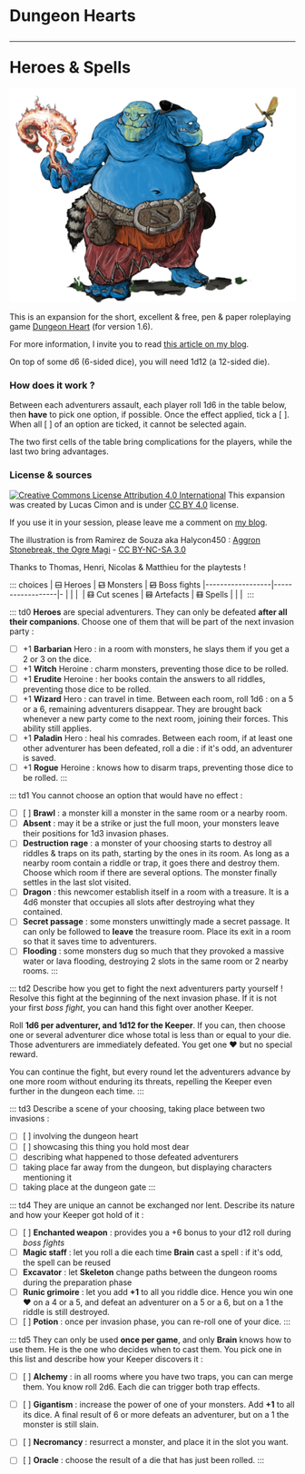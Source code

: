 <!-- vérifier monopage OK -->
# Dungeon Hearts <hr> Heroes & Spells

![](aggron_stonebreak_the_ogre_magi_by_halycon450.png)

This is an expansion for the short, excellent & free, pen & paper roleplaying game [Dungeon Heart](https://mare-baixa.itch.io/dungeon-heart)
(for version 1.6).

For more information, I invite you to read [this article on my blog](https://chezsoi.org/lucas/blog/dungeon-heart.html).

On top of some d6 (6-sided dice), you will need 1d12 (a 12-sided die).

### How does it work ?
Between each adventurers assault, each player roll 1d6 in the table below, then **have** to pick one option, if possible.
Once the effect applied, tick a [ ]. When all [ ] of an option are ticked, it cannot be selected again.

The two first cells of the table bring complications for the players, while the last two bring advantages.

### License & sources
<a class="license" rel="license" href="http://creativecommons.org/licenses/by/4.0/"><img alt="Creative Commons License Attribution 4.0 International" src="https://i.creativecommons.org/l/by/4.0/88x31.png" /></a>
This expansion was created by Lucas Cimon and is under [CC BY 4.0](http://creativecommons.org/licenses/by/4.0/) license.

If you use it in your session, please leave me a comment on [my blog](https://chezsoi.org/lucas/blog/dungeon-heart-heroes-and-spells.html).

The illustration is from Ramirez de Souza aka Halycon450 :
[Aggron Stonebreak, the Ogre Magi](https://www.deviantart.com/halycon450/art/Aggron-Stonebreak-the-Ogre-Magi-328201376)
\- [CC BY-NC-SA 3.0](http://creativecommons.org/licenses/by-nc-sa/3.0/)

Thanks to Thomas, Henri, Nicolas & Matthieu for the playtests !


::: choices
| ~~⚀~~ Heroes     | ~~⚁~~ Monsters   | ~~⚂~~ Boss fights
|------------------|------------------|-
|                  |                  |&nbsp;
| ~~⚃~~ Cut scenes | ~~⚄~~ Artefacts  | ~~⚅~~ Spells
|                  |                  |&nbsp;
:::

::: td0
**Heroes** are special adventurers.
They can only be defeated **after all their companions**.
Choose one of them that will be part of the next invasion party :
- [ ] +1 **Barbarian** Hero : in a room with monsters, he slays them if you get a 2 or 3 on the dice.
- [ ] +1 **Witch** Heroine : charm monsters, preventing those dice to be rolled.
- [ ] +1 **Erudite** Heroine : her books contain the answers to all riddles, preventing those dice to be rolled.
- [ ] +1 **Wizard** Hero : can travel in time. Between each room, roll 1d6 : on a 5 or a 6, remaining adventurers disappear.
They are brought back whenever a new party come to the next room, joining their forces. This ability still applies.
- [ ] +1 **Paladin** Hero : heal his comrades. Between each room, if at least one other adventurer has been defeated,
roll a die : if it's odd, an adventurer is saved.
- [ ] +1 **Rogue** Heroine : knows how to disarm traps, preventing those dice to be rolled.
:::

::: td1
You cannot choose an option that would have no effect :
- [ ] [ ] **Brawl** : a monster kill a monster in the same room or a nearby room.
- [ ] **Absent** : may it be a strike or just the full moon, your monsters leave their positions for 1d3 invasion phases.
- [ ] **Destruction rage** : a monster of your choosing starts to destroy all riddles & traps on its path, starting by the ones in its room.
As long as a nearby room contain a riddle or trap, it goes there and destroy them. Choose which room if there are several options.
The monster finally settles in the last slot visited.
- [ ] **Dragon** : this newcomer establish itself in a room with a treasure.
It is a 4d6 monster that occupies all slots after destroying what they contained.
- [ ] **Secret passage** : some monsters unwittingly made a secret passage.
It can only be followed to **leave** the treasure room.
Place its exit in a room so that it saves time to adventurers.
- [ ] **Flooding** : some monsters dug so much that they provoked a massive water or lava flooding,
destroying 2 slots in the same room or 2 nearby rooms.
:::

::: td2
Describe how you get to fight the next adventurers party yourself !
Resolve this fight at the beginning of the next invasion phase.
If it is not your first _boss fight_, you can hand this fight over another Keeper.

Roll **1d6 per adventurer, and 1d12 for the Keeper**.
If you can, then choose one or several adventurer dice whose total is less than or equal to your die.
Those adventurers are immediately defeated. You get one ❤ but no special reward.

You can continue the fight, but every round let the adventurers advance by one more room
without enduring its threats, repelling the Keeper even further in the dungeon each time.
:::

::: td3
Describe a scene of your choosing, taking place between two invasions :
- [ ] [ ] involving the dungeon heart
- [ ] [ ] showcasing this thing you hold most dear
- [ ] describing what happened to those defeated adventurers
- [ ] taking place far away from the dungeon, but displaying characters mentioning it
- [ ] taking place at the dungeon gate
:::

::: td4
They are unique an cannot be exchanged nor lent.
Describe its nature and how your Keeper got hold of it :
- [ ] [ ] **Enchanted weapon** : provides you a +6 bonus to your d12 roll during _boss fights_
- [ ] **Magic staff** : let you roll a die each time **Brain** cast a spell : if it's odd, the spell can be reused
- [ ] **Excavator** : let **Skeleton** change paths between the dungeon rooms during the preparation phase
- [ ] **Runic grimoire** : let you add **+1** to all you riddle dice.
Hence you win one ❤ on a 4 or a 5, and defeat an adventurer on a 5 or a 6, but on a 1 the riddle is still destroyed.
- [ ] [ ] **Potion** : once per invasion phase, you can re-roll one of your dice.
:::

::: td5
They can only be used **once per game**, and only **Brain** knows how to use them.
He is the one who decides when to cast them.
You pick one in this list and describe how your Keeper discovers it :
- [ ] [ ] **Alchemy** : in all rooms where you have two traps, you can can merge them.
You know roll 2d6. Each die can trigger both trap effects.
- [ ] [ ] **Gigantism** : increase the power of one of your monsters. Add **+1** to all its dice.
A final result of 6 or more defeats an adventurer, but on a 1 the monster is still slain.
- [ ] [ ] **Necromancy** : resurrect a monster, and place it in the slot you want.
- [ ] [ ] **Oracle** : choose the result of a die that has just been rolled.
:::


<link rel="stylesheet" type="text/css" href="DungeonHeartHeroesAndSpells.css">
<script src="DungeonHeartHeroesAndSpells.js"></script>
<style>
@media print {
  body { font-size: .65rem; }
}
</style>
